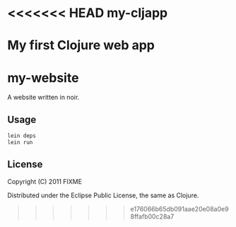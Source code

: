 <<<<<<< HEAD
my-cljapp
=========

My first Clojure web app
=======
# my-website

A website written in noir. 

## Usage

```bash
lein deps
lein run
```

## License

Copyright (C) 2011 FIXME

Distributed under the Eclipse Public License, the same as Clojure.

>>>>>>> e176066b65db091aae20e08a0e98ffafb00c28a7

